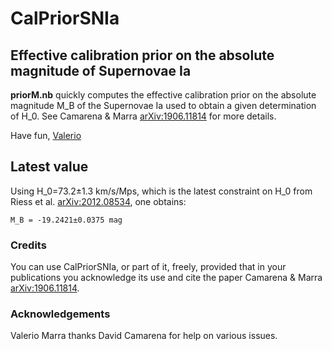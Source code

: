 # **CalPriorSNIa**
## Effective calibration prior on the absolute magnitude of Supernovae Ia

**priorM.nb** quickly computes the effective calibration prior on the absolute magnitude M_B of the Supernovae Ia used to obtain a given determination of H_0. See Camarena & Marra [arXiv:1906.11814](https://arxiv.org/abs/1906.11814) for more details.

Have fun,
[Valerio](http://inspirehep.net/author/profile/V.Marra.1)


## Latest value

Using H_0=73.2±1.3 km/s/Mps, which is the latest constraint on H_0 from Riess et al. [arXiv:2012.08534](https://arxiv.org/abs/2012.08534), one obtains:

    M_B = -19.2421±0.0375 mag

### Credits

You can use CalPriorSNIa, or part of it, freely, provided that in your publications you acknowledge its use and cite the paper Camarena & Marra [arXiv:1906.11814](https://arxiv.org/abs/1906.11814).


### Acknowledgements

Valerio Marra thanks David Camarena for help on various issues.
